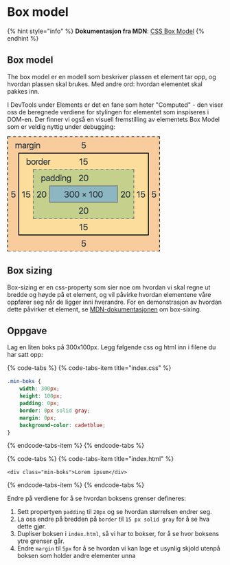 # Box model

{% hint style="info" %}
**Dokumentasjon fra MDN**: [CSS Box Model](https://developer.mozilla.org/en-US/docs/Web/CSS/CSS_Box_Model)
{% endhint %}

## Box model

The box model er en modell som beskriver plassen et element tar opp, og hvordan plassen skal brukes. Med andre ord: hvordan elementet skal pakkes inn.

I DevTools under Elements er det en fane som heter "Computed" - den viser oss de beregnede verdiene for stylingen for elementet som inspiseres i DOM-en. Der finner vi også en visuell fremstilling av elementets Box Model som er veldig nyttig under debugging:

![CSS Box Model](../.gitbook/assets/box-model.png)



## Box sizing

Box-sizing er en css-property som sier noe om hvordan vi skal regne ut bredde og høyde på et element, og vil påvirke hvordan elementene våre oppfører seg når de ligger inni hverandre. For en demonstrasjon av hvordan dette påvirker et element, se [MDN-dokumentasjonen](https://developer.mozilla.org/en-US/docs/Web/CSS/box-sizing) om box-sixing.

## Oppgave

Lag en liten boks på 300x100px. Legg følgende css og html inn i filene du har satt opp:

{% code-tabs %}
{% code-tabs-item title="index.css" %}
```css
.min-boks {
    width: 300px;    
    height: 100px;    
    padding: 0px;    
    border: 0px solid gray;    
    margin: 0px;
    background-color: cadetblue;
}
```
{% endcode-tabs-item %}
{% endcode-tabs %}

{% code-tabs %}
{% code-tabs-item title="index.html" %}
```markup
<div class="min-boks">Lorem ipsum</div>
```
{% endcode-tabs-item %}
{% endcode-tabs %}

Endre på verdiene for å se hvordan boksens grenser defineres:

1. Sett propertyen `padding`  til `20px` og se hvordan størrelsen endrer seg.
2. La oss endre på bredden på `border` til `15 px solid gray` for å se hva dette gjør.
3. Dupliser boksen i `index.html`, så vi har to bokser, for å se hvor boksens ytre grenser går.
4. Endre `margin` til `5px` for å se hvordan vi kan lage et usynlig skjold utenpå boksen som holder andre elementer unna



